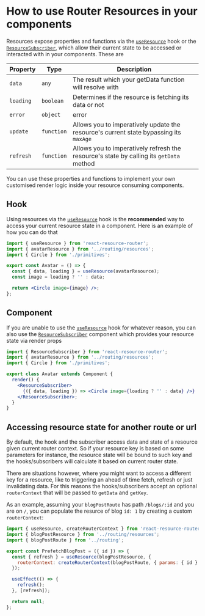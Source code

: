# How to use Router Resources in your components

Resources expose properties and functions via the [`useResource`](/api/hooks#useresource) hook or the [`ResourceSubscriber`](/api/components#resourcesubscriber), which allow their current state to be accessed or interacted with in your components. These are

| Property  | Type       | Description                                                                             |
| --------- | ---------- | --------------------------------------------------------------------------------------- |
| `data`    | `any`      | The result which your getData function will resolve with                                |
| `loading` | `boolean`  | Determines if the resource is fetching its data or not                                  |
| `error`   | `object`   | error                                                                                   | null | If your getData function throws an error, it will be stored here |
| `update`  | `function` | Allows you to imperatively update the resource's current state bypassing its `maxAge`   |
| `refresh` | `function` | Allows you to imperatively refresh the resource's state by calling its `getData` method |

You can use these properties and functions to implement your own customised render logic inside your resource consuming components.

## Hook

Using resources via the [`useResource`](/api/hooks#useresource) hook is the **recommended** way to access your current resource state in a component. Here is an example of how you can do that

```jsx
import { useResource } from 'react-resource-router';
import { avatarResource } from '../routing/resources';
import { Circle } from './primitives';

export const Avatar = () => {
  const { data, loading } = useResource(avatarResource);
  const image = loading ? '' : data;

  return <Circle image={image} />;
};
```

## Component

If you are unable to use the [`useResource`](/api/hooks#useresource) hook for whatever reason, you can also use the [`ResourceSubscriber`](/api/components#resourcesubscriber) component which provides your resource state via render props

```jsx
import { ResourceSubscriber } from 'react-resource-router';
import { avatarResource } from '../routing/resources';
import { Circle } from './primitives';

export class Avatar extends Component {
  render() {
    <ResourceSubscriber>
      {({ data, loading }) => <Circle image={loading ? '' : data} />}
    </ResourceSubscriber>;
  }
}
```

## Accessing resource state for another route or url

By default, the hook and the subscriber access data and state of a resource given current router context. So if your resource key is based on some parameters for instance, the resource state will be bound to such key and the hooks/subscribers will calculate it based on current router state.

There are situations however, where you might want to access a different key for a resource, like to triggering an ahead of time fetch, refresh or just invalidating data. For this reasons the hooks/subscribers accept an optional `routerContext` that will be passed to `getData` and `getKey`.

As an example, assuming your `blogPostRoute` has path `/blogs/:id` and you are on `/`, you can populate the resurce of blog `id: 1` by creating a custom `routerContext`:

```jsx
import { useResource, createRouterContext } from 'react-resource-router';
import { blogPostResource } from '../routing/resources';
import { blogPostRoute } from '../routing';

export const PrefetchBlogPost = ({ id }) => {
  const { refresh } = useResource(blogPostResource, {
    routerContext: createRouterContext(blogPostRoute, { params: { id } }),
  });

  useEffect(() => {
    refresh();
  }, [refresh]);

  return null;
};
```
